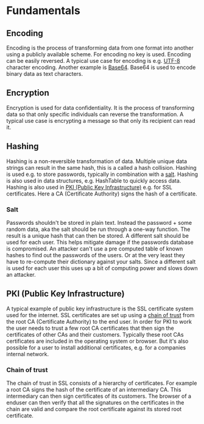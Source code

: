 # Fundamentals

## Encoding

Encoding is the process of transforming data from one format into another using a publicly available scheme. For encoding no key is used. Encoding can be easily reversed. A typical use case for encoding is e.g. [UTF-8](https://en.wikipedia.org/wiki/UTF-8) character encoding. Another example is [Base64](https://en.wikipedia.org/wiki/Base64). Base64 is used to encode binary data as text characters.

## Encryption

Encryption is used for data confidentiality. It is the process of transforming data so that only specific individuals can reverse the transformation. A typical use case is encrypting a message so that only its recipient can read it.

## Hashing

Hashing is a non-reversible transformation of data. Multiple unique data strings can result in the same hash, this is a called a hash collision. Hashing is used e.g. to store passwords, typically in combination with a [salt](🔐%20Security.md#undefined). Hashing is also used in data structures, e.g. HashTable to quickly access data. Hashing is also used in [PKI (Public Key Infrastructure)](🔐%20Security.md#undefined) e.g. for SSL certificates. Here a CA (Certificate Authority) signs the hash of a certificate.

### Salt

Passwords shouldn't be stored in plain text. Instead the password + some random data, aka the salt should be run through a one-way function. The result is a unique hash that can then be stored. A different salt should be used for each user. This helps mitigate damage if the passwords database is compromised. An attacker can't use a pre computed table of known hashes to find out the passwords of the users. Or at the very least they have to re-compute their dictionary against your salts. Since a different salt is used for each user this uses up a bit of computing power and slows down an attacker.

## PKI (Public Key Infrastructure)

A typical example of public key infrastructure is the SSL certificate system used for the internet. SSL certificates are set up using a [chain of trust](🔐%20Security.md#undefined) from the root CA (Certificate Authority) to the end user. In order for PKI to work the user needs to trust a few root CA certificates that then sign the certificates of other CAs and their customers. Typically these root CAs certificates are included in the operating system or browser. But it's also possible for a user to install additional certificates, e.g. for a companies internal network.

### Chain of trust

The chain of trust in SSL consists of a hierarchy of certificates. For example a root CA signs the hash of the certificate of an intermediary CA. This intermediary can then sign certificates of its customers. The browser of a enduser can then verify that all the signatures on the certificates in the chain are valid and compare the root certificate against its stored root certificate.

